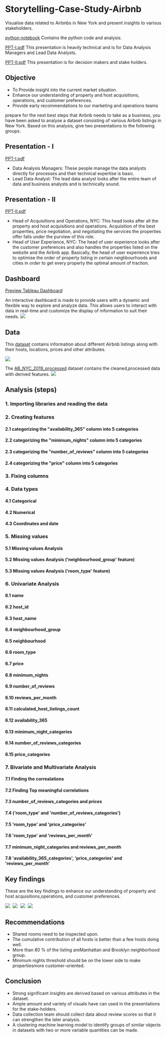 # Storytelling-Case-Study-Airbnb
 Visualise data related to Airbnbs in New York and present insights to various stakeholders.
 
 [python notebook](https://github.com/ABHIJITHCV11/Storytelling-Case-Study-Airbnb/blob/main/Untitled.ipynb) Contains the python code and analysis.
 
 [PPT-I.pdf](https://github.com/ABHIJITHCV11/Storytelling-Case-Study-Airbnb/blob/main/Presentations/PPT-I.pdf) This presentation is heavily technical and is for Data Analysis Managers and Lead Data Analysts.
 
 [PPT-II.pdf](https://github.com/ABHIJITHCV11/Storytelling-Case-Study-Airbnb/blob/main/Presentations/PPT-2.pdf) This presentation is for decision makers and stake holders.
 
 ## Objective
- To Provide insight into the current market situation.
- Enhance our understanding of property and host acquisitions, 
operations, and customer preferences.
- Provide early recommendations to our marketing and operations 
teams

prepare for the next best steps that Airbnb needs to take as a business, you have been asked to analyse a dataset consisting of various Airbnb listings in New York. Based on this analysis, give two presentations to the following groups.

## Presentation - I
[PPT-I.pdf](https://github.com/ABHIJITHCV11/Storytelling-Case-Study-Airbnb/blob/main/Presentations/PPT-I.pdf)
- Data Analysis Managers: These people manage the data analysts directly for processes and their technical expertise is basic.
- Lead Data Analyst: The lead data analyst looks after the entire team of data and business analysts and is technically sound.
## Presentation - II
[PPT-II.pdf](https://github.com/ABHIJITHCV11/Storytelling-Case-Study-Airbnb/blob/main/Presentations/PPT-2.pdf)
- Head of Acquisitions and Operations, NYC: This head looks after all the property and host acquisitions and operations. Acquisition of the best properties, price negotiation, and negotiating the services the properties offer falls under the purview of this role.
- Head of User Experience, NYC: The head of user experience looks after the customer preferences and also handles the properties listed on the website and the Airbnb app. Basically, the head of user experience tries to optimise the order of property listing in certain neighbourhoods and cities in order to get every property the optimal amount of traction.

## Dashboard

[Preview Tableau Dashboard](https://public.tableau.com/app/profile/abhijith.cv/viz/UNVEILINGTHESECRETSOFAIRBNBINNYCADATA-DRIVENSTORY/Dashboard1?publish=yes)

An interactive dashboard is made to provide users with a dynamic and flexible way to explore and analyze data. This allows users to interact with data in real-time and customize the display of information to suit their needs.
<kbd>  ![](images/dash1.PNG)  </kbd>

## Data
This [dataset](AB_NYC_2019.csv) contains information about different Airbnb listings along with their hosts, locations, prices and other attributes.

<kbd>  ![](images/data_dic.PNG)  </kbd>

The [AB_NYC_2019_processed](AB_NYC_2019_processed.csv) dataset contains the cleaned,processed data with derived features.
<kbd>  ![](images/datat.PNG)  </kbd> 

## Analysis (steps)
### 1. Importing libraries and reading the data
### 2. Creating features
#### 2.1 categorizing the "availability_365" column into 5 categories
#### 2.2 categorizing the "minimum_nights" column into 5 categories
#### 2.3 categorizing the "number_of_reviews" column into 5 categories
#### 2.4 categorizing the "price" column into 5 categories
### 3. Fixing columns
### 4. Data types
#### 4.1 Categorical
#### 4.2 Numerical
#### 4.3 Coordinates and date
### 5. Missing values
#### 5.1 Missing values Analysis
#### 5.2 Missing values Analysis ('neighbourhood_group' feature)
#### 5.3 Missing values Analysis ('room_type' feature)
### 6. Univariate Analysis
#### 6.1 name
#### 6.2 host_id
#### 6.3 host_name
#### 6.4 neighbourhood_group
#### 6.5 neighbourhood
#### 6.6 room_type
#### 6.7 price
#### 6.8 minimum_nights
#### 6.9 number_of_reviews
#### 6.10 reviews_per_month
#### 6.11 calculated_host_listings_count
#### 6.12 availability_365
#### 6.13 minimum_night_categories
#### 6.14 number_of_reviews_categories
#### 6.15 price_categories
### 7. Bivariate and Multivariate Analysis
#### 7.1 Finding the correalations
#### 7.2 Finding Top meaningful correlations
#### 7.3 number_of_reviews_categories and prices
#### 7.4 ('room_type' and 'number_of_reviews_categories')
#### 7.5 'room_type' and 'price_categories'
#### 7.6 'room_type' and 'reviews_per_month'
#### 7.7 minimum_night_categories and reviews_per_month
#### 7.8 'availability_365_categories', 'price_categories' and 'reviews_per_month'

## Key findings
These are the key findings to enhance our understanding of property and host acquisitions,operations, and customer preferences.

<kbd>  ![](images/shared_rooms.PNG)  </kbd>
<kbd>  ![](images/effects.PNG)  </kbd>
<kbd>  ![](images/every_hosts_matter.PNG)  </kbd>
<kbd>  ![](images/neighbourhoods.PNG)  </kbd>

## Recommendations

- Shared rooms need to be inspected upon.
- The cumulative contribution of all hosts is better than a few hosts doing well.
- More than 80 % of the listing areManhattan and Brooklyn neighborhood group.
- Minimum nights threshold should be on the lower side to make propertiesmore customer-oriented.

## Conclusion
- Strong significant insights are derived based on various attributes in the dataset.
- Ample amount and variety of visuals have can used in the presentations for the stake-holders.
- Data collection team should collect data about review scores so that it can strengthen the later analysis.
- A clustering machine learning model to identify groups of similar objects in datasets with two or more variable quantities can be made.
